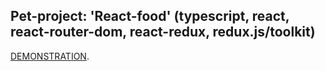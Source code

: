 ## Pet-project: 'React-food' (typescript, react, react-router-dom, react-redux, redux.js/toolkit) 

[DEMONSTRATION](https://andrey-golubenko.github.io/react-food).
